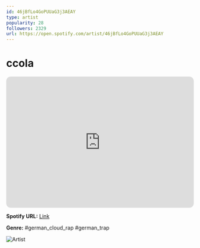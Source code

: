 ```yaml
---
id: 46jBfLo4GoPUUaG3j3AEAY
type: artist
popularity: 28
followers: 2329
url: https://open.spotify.com/artist/46jBfLo4GoPUUaG3j3AEAY
---
```

# ccola

<iframe style="border-radius:12px" src="https://open.spotify.com/embed/artist/46jBfLo4GoPUUaG3j3AEAY" width="100%" height="352" frameBorder="0" allowfullscreen="" allow="autoplay; clipboard-write; encrypted-media; fullscreen; picture-in-picture" loading="lazy"></iframe>

**Spotify URL:** [Link](https://open.spotify.com/artist/46jBfLo4GoPUUaG3j3AEAY)

**Genre:**  #german_cloud_rap #german_trap

![Artist](https://i.scdn.co/image/ab6761610000e5eb62a8b07698be556caf5384d0)
